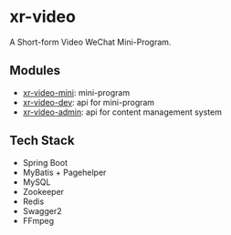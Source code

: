 # xr-video
A Short-form Video WeChat Mini-Program.

## Modules
- [xr-video-mini](https://github.com/rchen102/xr-video/tree/master/xr-video-mini): mini-program
- [xr-video-dev](https://github.com/rchen102/xr-video/tree/master/xr-video-dev): api for mini-program
- [xr-video-admin](https://github.com/rchen102/xr-video/tree/master/xr-video-admin): api for content management system

## Tech Stack
- Spring Boot
- MyBatis + Pagehelper
- MySQL
- Zookeeper
- Redis
- Swagger2
- FFmpeg
